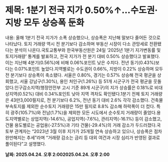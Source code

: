 # **제목: 1분기 전국 지가 0.50%↑…수도권·지방 모두 상승폭 둔화**

  내용: 올해 1분기 전국 지가가 소폭 상승했으나, 상승폭은 지난해 말보다 줄어든 것으로 나타났다. 토지 거래량 역시 전 분기보다 감소하며 부동산 시장이 다소 관망세로 전환됐다는 분석이 나온다.국토교통부와 한국부동산원은 24일 ‘2025년 1분기 지가변동률 및 토지거래량’ 통계를 발표하고, 전국 지가가 전 분기 대비 0.50% 상승했다고 발표했다. 이는 지난해 4분기(0.56%)에 비해 0.06%포인트 낮은 수치다. 전년 동기(0.43%)보다는 0.07%포인트 높았다.지역별로는 수도권이 0.66%, 지방이 0.22% 상승하며 모두 전 분기보다 상승폭이 축소됐다. 서울은 0.80%, 경기는 0.57% 상승해 전국 평균을 상회했고, 서울 강남구(1.30%), 용인 처인구(1.26%) 등 51개 시군구가 전국 평균을 웃돌았다.인구감소지역(행정안전부 고시 기준 89개 시군구)의 지가 상승률은 0.18%로 비대상지역(0.52%) 대비 0.34%포인트 낮아 지역 격차도 확인됐다.1분기 전체 토지 거래량은 43만3,000필지로, 전 분기보다 6.2%, 전년 동기 대비 2.6% 각각 감소했다. 건축물 부속토지를 제외한 순수토지 거래량은 15만 필지로 8.8% 감소해 하락폭이 더 컸다. 특히 광주(105.7%)와 전남(1.7%)을 제외한 모든 시도에서 순수토지 거래량이 줄었다.용도지역별로는 상업지역(-14.6%), 공업지역(-7.6%), 관리지역(-16.1%) 등이 감소했고, 건물 용도별로는 공업용(-27.5%)과 기타 건물(-29.4%)의 거래 감소가 두드러졌다.국토부 관계자는 “2023년 3월 이후 지가가 25개월 연속 상승하고 있으나, 상승폭은 점차 완만해지는 추세”라며 “거래량 감소는 금리 등 대외 여건과 시장 심리가 반영된 결과로 풀이된다”고 설명했다.

  **날짜: 2025.04.24. 오후 2:002025.04.24. 오후 2:00**